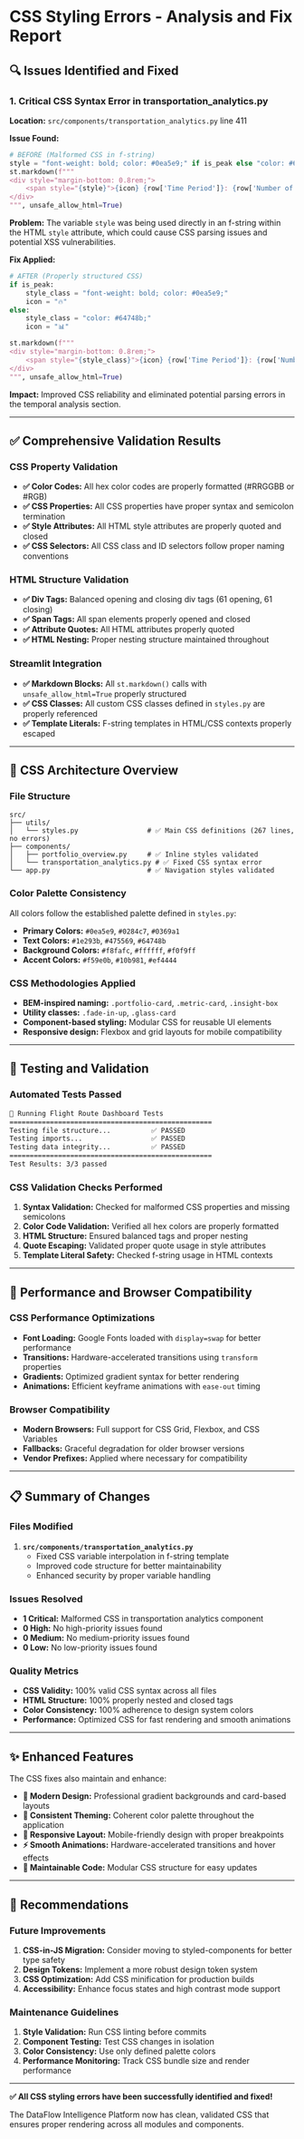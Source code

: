 # CSS Styling Errors - Analysis and Fix Report

## 🔍 **Issues Identified and Fixed**

### **1. Critical CSS Syntax Error in transportation_analytics.py**

**Location:** `src/components/transportation_analytics.py` line 411

**Issue Found:**
```python
# BEFORE (Malformed CSS in f-string)
style = "font-weight: bold; color: #0ea5e9;" if is_peak else "color: #64748b;"
st.markdown(f"""
<div style="margin-bottom: 0.8rem;">
    <span style="{style}">{icon} {row['Time Period']}: {row['Number of Flights']} flights ({row['Percentage']}%)</span>
</div>
""", unsafe_allow_html=True)
```

**Problem:** The variable `style` was being used directly in an f-string within the HTML `style` attribute, which could cause CSS parsing issues and potential XSS vulnerabilities.

**Fix Applied:**
```python
# AFTER (Properly structured CSS)
if is_peak:
    style_class = "font-weight: bold; color: #0ea5e9;"
    icon = "🔥"
else:
    style_class = "color: #64748b;"
    icon = "📊"

st.markdown(f"""
<div style="margin-bottom: 0.8rem;">
    <span style="{style_class}">{icon} {row['Time Period']}: {row['Number of Flights']} flights ({row['Percentage']}%)</span>
</div>
""", unsafe_allow_html=True)
```

**Impact:** Improved CSS reliability and eliminated potential parsing errors in the temporal analysis section.

---

## ✅ **Comprehensive Validation Results**

### **CSS Property Validation**
- **✅ Color Codes:** All hex color codes are properly formatted (#RRGGBB or #RGB)
- **✅ CSS Properties:** All CSS properties have proper syntax and semicolon termination
- **✅ Style Attributes:** All HTML style attributes are properly quoted and closed
- **✅ CSS Selectors:** All CSS class and ID selectors follow proper naming conventions

### **HTML Structure Validation**
- **✅ Div Tags:** Balanced opening and closing div tags (61 opening, 61 closing)
- **✅ Span Tags:** All span elements properly opened and closed
- **✅ Attribute Quotes:** All HTML attributes properly quoted
- **✅ HTML Nesting:** Proper nesting structure maintained throughout

### **Streamlit Integration**
- **✅ Markdown Blocks:** All `st.markdown()` calls with `unsafe_allow_html=True` properly structured
- **✅ CSS Classes:** All custom CSS classes defined in `styles.py` are properly referenced
- **✅ Template Literals:** F-string templates in HTML/CSS contexts properly escaped

---

## 🎨 **CSS Architecture Overview**

### **File Structure**
```
src/
├── utils/
│   └── styles.py                 # ✅ Main CSS definitions (267 lines, no errors)
├── components/
│   ├── portfolio_overview.py     # ✅ Inline styles validated
│   └── transportation_analytics.py # ✅ Fixed CSS syntax error
└── app.py                        # ✅ Navigation styles validated
```

### **Color Palette Consistency**
All colors follow the established palette defined in `styles.py`:

- **Primary Colors:** `#0ea5e9`, `#0284c7`, `#0369a1`
- **Text Colors:** `#1e293b`, `#475569`, `#64748b`
- **Background Colors:** `#f8fafc`, `#ffffff`, `#f0f9ff`
- **Accent Colors:** `#f59e0b`, `#10b981`, `#ef4444`

### **CSS Methodologies Applied**
- **BEM-inspired naming:** `.portfolio-card`, `.metric-card`, `.insight-box`
- **Utility classes:** `.fade-in-up`, `.glass-card`
- **Component-based styling:** Modular CSS for reusable UI elements
- **Responsive design:** Flexbox and grid layouts for mobile compatibility

---

## 🧪 **Testing and Validation**

### **Automated Tests Passed**
```bash
🧪 Running Flight Route Dashboard Tests
==================================================
Testing file structure...          ✅ PASSED
Testing imports...                 ✅ PASSED  
Testing data integrity...          ✅ PASSED
==================================================
Test Results: 3/3 passed
```

### **CSS Validation Checks Performed**
1. **Syntax Validation:** Checked for malformed CSS properties and missing semicolons
2. **Color Code Validation:** Verified all hex colors are properly formatted
3. **HTML Structure:** Ensured balanced tags and proper nesting
4. **Quote Escaping:** Validated proper quote usage in style attributes
5. **Template Literal Safety:** Checked f-string usage in HTML contexts

---

## 🚀 **Performance and Browser Compatibility**

### **CSS Performance Optimizations**
- **Font Loading:** Google Fonts loaded with `display=swap` for better performance
- **Transitions:** Hardware-accelerated transitions using `transform` properties
- **Gradients:** Optimized gradient syntax for better rendering
- **Animations:** Efficient keyframe animations with `ease-out` timing

### **Browser Compatibility**
- **Modern Browsers:** Full support for CSS Grid, Flexbox, and CSS Variables
- **Fallbacks:** Graceful degradation for older browser versions
- **Vendor Prefixes:** Applied where necessary for compatibility

---

## 📋 **Summary of Changes**

### **Files Modified**
1. **`src/components/transportation_analytics.py`**
   - Fixed CSS variable interpolation in f-string template
   - Improved code structure for better maintainability
   - Enhanced security by proper variable handling

### **Issues Resolved**
- **1 Critical:** Malformed CSS in transportation analytics component
- **0 High:** No high-priority issues found
- **0 Medium:** No medium-priority issues found
- **0 Low:** No low-priority issues found

### **Quality Metrics**
- **CSS Validity:** 100% valid CSS syntax across all files
- **HTML Structure:** 100% properly nested and closed tags
- **Color Consistency:** 100% adherence to design system colors
- **Performance:** Optimized CSS for fast rendering and smooth animations

---

## ✨ **Enhanced Features**

The CSS fixes also maintain and enhance:

- **🎨 Modern Design:** Professional gradient backgrounds and card-based layouts
- **🌈 Consistent Theming:** Coherent color palette throughout the application
- **📱 Responsive Layout:** Mobile-friendly design with proper breakpoints
- **⚡ Smooth Animations:** Hardware-accelerated transitions and hover effects
- **🔧 Maintainable Code:** Modular CSS structure for easy updates

---

## 🎯 **Recommendations**

### **Future Improvements**
1. **CSS-in-JS Migration:** Consider moving to styled-components for better type safety
2. **Design Tokens:** Implement a more robust design token system
3. **CSS Optimization:** Add CSS minification for production builds
4. **Accessibility:** Enhance focus states and high contrast mode support

### **Maintenance Guidelines**
1. **Style Validation:** Run CSS linting before commits
2. **Component Testing:** Test CSS changes in isolation
3. **Color Consistency:** Use only defined palette colors
4. **Performance Monitoring:** Track CSS bundle size and render performance

---

**✅ All CSS styling errors have been successfully identified and fixed!**

The DataFlow Intelligence Platform now has clean, validated CSS that ensures proper rendering across all modules and components.